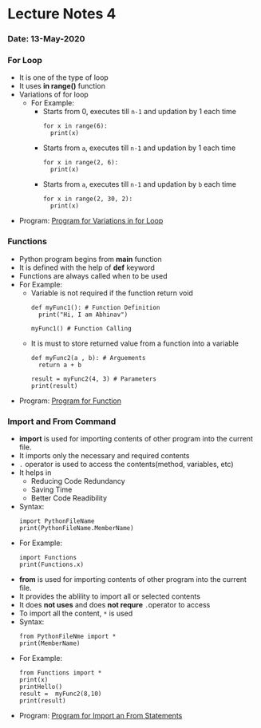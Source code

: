 # Lecture Notes 4
### Date: 13-May-2020

### For Loop
* It is one of the type of loop
* It uses __in range()__ function
* Variations of for loop
  * For Example:
    * Starts from 0, executes till `n-1` and updation by 1 each time
      ```
      for x in range(6): 
        print(x)
      ```
    * Starts from `a`, executes till `n-1` and updation by 1 each time
      ```
      for x in range(2, 6): 
        print(x)
      ```
    * Starts from `a`, executes till `n-1` and updation by `b` each time
      ```
      for x in range(2, 30, 2):
        print(x)
      ```
* Program: [Program for Variations in for Loop]()

### Functions
* Python program begins from __main__ function
* It is defined with the help of __def__ keyword
* Functions are always called when to be used
* For Example:
  * Variable is not required if the function return void
    ```
    def myFunc1(): # Function Definition
      print("Hi, I am Abhinav")

    myFunc1() # Function Calling
    ``` 
  * It is must to store returned value from a function into a variable
    ```
    def myFunc2(a , b): # Arguements
      return a + b

    result = myFunc2(4, 3) # Parameters
    print(result)
    ``` 
* Program: [Program for Function]()

### Import and From Command
* __import__ is used for importing contents of other program into the current file.
* It imports only the necessary and required contents
* `.` operator is used to access the contents(method, variables, etc)
* It helps in
  * Reducing Code Redundancy
  * Saving Time
  * Better Code Readibility
* Syntax:
  ```
  import PythonFileName
  print(PythonFileName.MemberName)
  ```
* For Example:
  ```
  import Functions
  print(Functions.x)
  ```
* __from__ is used for importing contents of other program into the current file.
* It provides the ablility to import all or selected contents
* It does __not uses__ and does __not requre__ `.`operator to access
* To import all the content, `*` is used 
* Syntax:
  ```
  from PythonFileNme import *
  print(MemberName)
  ```
* For Example:
  ```
  from Functions import *
  print(x)
  printHello()
  result =  myFunc2(8,10)
  print(result)
  ```
* Program: [Program for Import an From Statements]()



  
